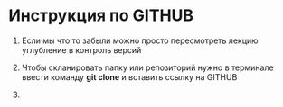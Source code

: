 # Инструкция по GITHUB
1. Если мы что то забыли можно просто пересмотреть лекцию углубление в контроль версий 

2. Чтобы скланировать папку или репозиторий нужно в терминале ввести команду __git clone__ и вставить ссылку на GITHUB

3.
